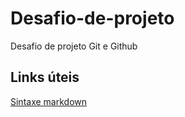 # Desafio-de-projeto
Desafio de projeto Git e Github

## Links úteis
[Sintaxe markdown](https://www.markdownguide.org/basic-syntax/)
